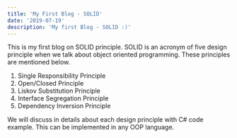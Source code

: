 ```yaml
---
title: 'My First Blog - SOLID'
date: '2019-07-19'
description: 'My first Blog - SOLID :)'
---
```


This is my first blog on SOLID principle. SOLID is an acronym of five design principle when we talk about
object oriented programming. These principles are mentioned below.

1) Single Responsibility Principle
2) Open/Closed Principle
3) Liskov Substitution Principle
4) Interface Segregation Principle
5) Dependency Inversion Principle


We will discuss in details about each design principle with C# code example.
This can be implemented in any OOP language.

